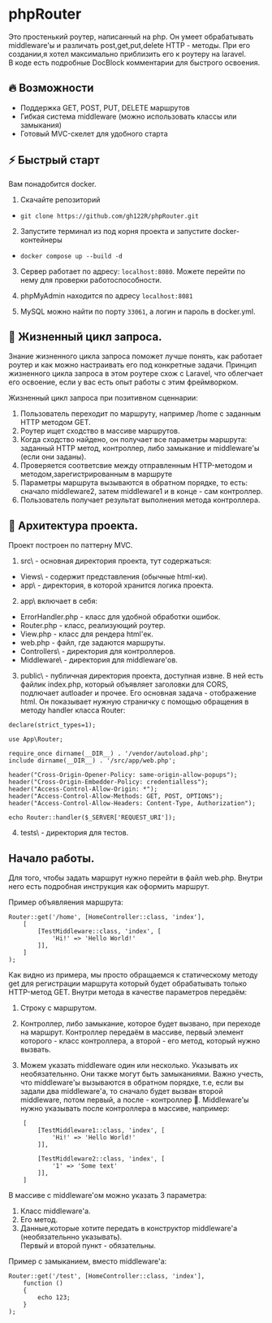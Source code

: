 
# phpRouter

Это простенький роутер, написанный на php. Он умеет обрабатывать middleware'ы и различать post,get,put,delete HTTP - методы.
При его создании,я хотел максимально приблизить его к роутеру на laravel.   
В коде есть подробные DocBlock комментарии для быстрого освоения.  

## 🔥 Возможности  
- Поддержка GET, POST, PUT, DELETE маршрутов  
- Гибкая система middleware (можно использовать классы или замыкания)  
- Готовый MVC-скелет для удобного старта  

## ⚡ Быстрый старт
Вам понадобится docker.

1) Скачайте репозиторий
- ```git clone https://github.com/gh122R/phpRouter.git  ```

2) Запустите терминал из под корня проекта и запустите docker-контейнеры
- ```docker compose up --build -d```

3) Сервер работает по адресу: ```localhost:8080```.
Можете перейти по нему для проверки работоспособности.

4) phpMyAdmin находится по адресу ``` localhost:8081 ```

5) MySQL можно найти по порту ``` 33061 ```, а логин и пароль в docker.yml.
## 👾 Жизненный цикл запроса.

Знание жизненного цикла запроса поможет лучше понять, как работает роутер и как можно настраивать его под конкретные задачи. Принцип жизненного цикла запроса в этом роутере схож с Laravel, что облегчает его освоение, если у вас есть опыт работы с этим фреймворком.  

Жизненный цикл запроса при позитивном сценнарии:

1) Пользователь переходит по маршруту, например /home с заданным HTTP методом GET.   
2) Роутер  ищет сходство в массиве маршрутов.
3) Когда сходство найдено, он получает все параметры маршрута: заданный HTTP метод, контроллер, либо замыкание и middleware'ы (если они заданы).
4) Проверяется соответсвие между отправленным HTTP-методом и  методом,зарегистрированным в маршруте
5) Параметры маршрута вызываются в обратном порядке, то есть: сначало middleware2, затем middleware1 и в конце - сам контроллер.
6) Пользователь получает результат выполнения метода контроллера.


## 🤖 Архитектура проекта.

Проект построен по паттерну MVC.

1) src\ - основная директория проекта, тут содержаться:
- Views\ - содержит представления (обычные html-ки).
- app\  - директория, в которой хранится логика проекта.
2) app\ включает в себя:
- ErrorHandler.php - класс для удобной обработки ошибок.
- Router.php - класс, реализующий роутер.
- View.php - класс для рендера html'ек.
- web.php - файл, где задаются маршруты.
- Controllers\ - директория для контроллеров. 
- Middleware\ - директория  для middleware'ов.
3) public\ - публичная директория проекта, доступная извне. В ней есть файлик index.php, который  объявляет заголовки для CORS, подлючает autloader и прочее. Его основная задача - отображение html.
Он показывает нужную страничку с помощью обращения в методу handler класса Router:

```
declare(strict_types=1);

use App\Router;

require_once dirname(__DIR__) . '/vendor/autoload.php';
include dirname(__DIR__) . '/src/app/web.php';

header("Cross-Origin-Opener-Policy: same-origin-allow-popups");
header("Cross-Origin-Embedder-Policy: credentialless");
header("Access-Control-Allow-Origin: *");
header("Access-Control-Allow-Methods: GET, POST, OPTIONS");
header("Access-Control-Allow-Headers: Content-Type, Authorization");

echo Router::handler($_SERVER['REQUEST_URI']);
```

4) tests\ - директория для тестов.
## Начало работы.

Для того, чтобы задать маршрут нужно перейти в файл web.php.
Внутри него есть подробная инструкция как оформить маршрут.

Пример объявляения маршрута:
``` 
Router::get('/home', [HomeController::class, 'index'],
    [
        [TestMiddleware::class, 'index', [
            'Hi!' => 'Hello World!'
        ]],
    ]
);
```

Как видно из примера, мы просто обращаемся к статическому методу get для регистрации маршрута который будет обрабатывать только HTTP-метод GET. Внутри метода в качестве параметров передаём:

1) Строку с маршрутом.

2) Контроллер, либо замыкание, которое будет вызвано, при переходе на маршрут. Контроллер  передаём в массиве, первый элемент которого - класс контроллера, а второй - его метод, который нужно вызвать.

3) Можем указать middleware один или несколько. Указывать их необязательнно. Они также могут быть замыканиями. Важно учесть, что middleware'ы вызываются в обратном порядке, т.е, если вы задали два middleware'а, то сначало будет вызван второй middleware, потом первый, а после - контроллер 🤠. 
Middleware'ы нужно указывать после контроллера в массиве, например:  
```
    [
        [TestMiddleware1::class, 'index', [
            'Hi!' => 'Hello World!'
        ]],

        [TestMiddleware2::class, 'index', [
            '1' => 'Some text'
        ]],
    ]
 ```
В массиве с middleware'ом можно указать 3 параметра:

1) Класс middleware'а.
2) Его метод.
3) Данные,которые хотите передать в конструктор middleware'а (необязательнно указывать).  
Первый и второй пункт - обязательны.

Пример с замыканием, вместо middleware'а:

```
Router::get('/test', [HomeController::class, 'index'],
    function ()
    {
        echo 123;
    }
);
```
